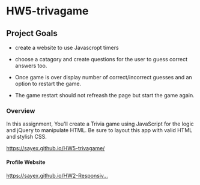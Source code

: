 # HW5-trivagame

## Project Goals

* create a website to use Javascropt timers

* choose a catagory and create questions for the user to guess correct answers too.

* Once game is over display number of correct/incorrect guesses and an option to restart the game.

* The game restart should not refreash the page but start the game again.

### Overview

In this assignment, You'll create a Trivia game using JavaScript for the logic and jQuery to manipulate HTML. Be sure to layout this app with valid HTML and stylish CSS.

<https://sayex.github.io/HW5-trivagame/>

#### Profile Website

<https://sayex.github.io/HW2-Responsiv…>